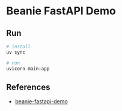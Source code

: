 # Beanie FastAPI Demo

## Run
```bash
# install
uv sync

# run
uvicorn main:app
```

## References
- [beanie-fastapi-demo](https://github.com/roman-right/beanie-fastapi-demo)